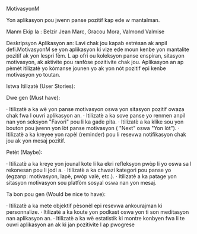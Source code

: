 MotivasyonM

Yon aplikasyon pou jwenn panse pozitif kap ede w mantalman.

Manm Ekip la : 
Belzir Jean Marc,
Gracou Mora,
Valmond Valmise

Deskripsyon Aplikasyon an: Lavi chak jou kapab estrèsan ak anpil defi.MotivasyonM se yon aplikasyon ki vize ede moun kenbe yon mantalite pozitif ak yon lespri fèm. L ap ofri ou koleksyon panse enspiran, sitasyon motivasyon, ak aktivite pou ranfòse pozitivite chak jou. Aplikasyon an ap pèmèt itilizatè yo kòmanse jounen yo ak yon nòt pozitif epi kenbe motivasyon yo toutan.

 Istwa Itilizatè (User Stories):

Dwe gen (Must have):

· Itilizatè a ka wè yon panse motivasyon oswa yon sitasyon pozitif owaza chak fwa l ouvri aplikasyon an.
· Itilizatè a ka sove panse yo renmen anpil nan yon seksyon "Favori" pou li ka gade pita.
· Itilizatè a ka klike sou yon bouton pou jwenn yon lòt panse motivasyon ( "Next" oswa "Yon lòt").
· Itilizatè a ka kreyee yon rapèl (reminder) pou li resevwa notifikasyon chak jou ak yon mesaj pozitif.

Petèt (Maybe):

· Itilizatè a ka kreye yon jounal kote li ka ekri refleksyon pwòp li yo oswa sa l rekonesan pou li jodi a.
· Itilizatè a ka chwazi kategori pou panse yo (egzanp: motivasyon, lapè, pwòp valè, etc.).
· Itilizatè a ka patage yon sitasyon motivasyon sou platfòm sosyal oswa nan yon mesaj.

Ta bon pou gen (Would be nice to have):

· Itilizatè a ka mete objektif pèsonèl epi resevwa ankourajman ki personnalize.
· Itilizatè a ka koute yon podkast oswa yon ti son meditasyon nan aplikasyon an.
· Itilizatè a ka wè estatistik ki montre konbyen fwa li te ouvri aplikasyon an ak ki jan pozitivite l ap pwogrese
